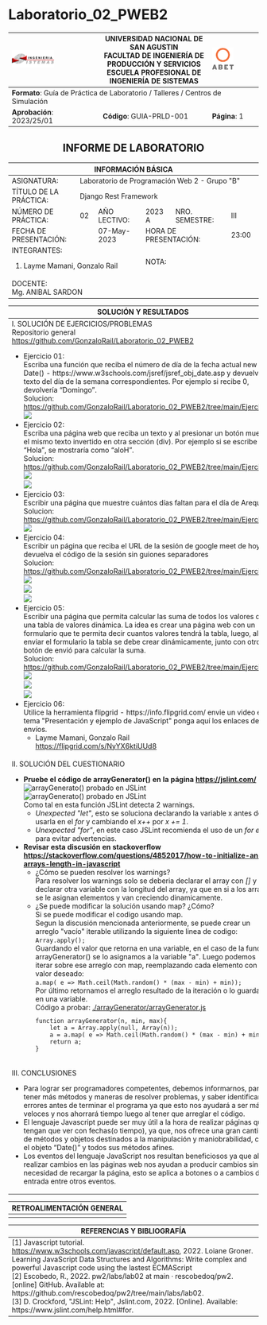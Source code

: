 # Laboratorio_02_PWEB2
<table>
    <theader>
        <tr>
            <td><img src="https://github.com/rescobedoq/pw2/blob/main/epis.png?raw=true" alt="EPIS" style="width:50%; height:auto"/></td>
            <th align="center">
                <span style="font-weight:bold;">UNIVERSIDAD NACIONAL DE SAN AGUSTIN</span><br />
                <span style="font-weight:bold;">FACULTAD DE INGENIERÍA DE PRODUCCIÓN Y SERVICIOS</span><br />
                <span style="font-weight:bold;">ESCUELA PROFESIONAL DE INGENIERÍA DE SISTEMAS</span>
            </th>
            <td><img src="https://github.com/rescobedoq/pw2/blob/main/abet.png?raw=true" alt="ABET" style="width:50%; height:auto"/></td>
        </tr>
    </theader>
    <tbody>
        <tr><td colspan="3"><span style="font-weight:bold;">Formato</span>: Guía de Práctica de Laboratorio / Talleres / Centros de Simulación</td></tr>
        <tr><td><span style="font-weight:bold;">Aprobación</span>:  2023/25/01</td><td><span style="font-weight:bold;">Código</span>: GUIA-PRLD-001</td><td><span style="font-weight:bold;">Página</span>: 1</td></tr>
    </tbody>
</table>
</div>
<div align="center">
    <span style="font-weight:bold;"><h2>INFORME DE LABORATORIO</h2></span>
</div>


<table>
<theader>
    <tr><th colspan="6" style="width:50%; height:auto; text-align:center">INFORMACIÓN BÁSICA</th></tr>
</theader>
<tbody>
    <tr>
        <td>ASIGNATURA:</td><td colspan="5">Laboratorio de Programación Web 2 - Grupo "B"</td>
    </tr>
    <tr>
        <td>TÍTULO DE LA PRÁCTICA:</td><td colspan="5">Django Rest Framework</td>
    </tr>
    <tr>
        <td>NÚMERO DE PRÁCTICA:</td><td>02</td><td>AÑO LECTIVO:</td><td>2023 A</td><td>NRO. SEMESTRE:</td><td>III</td>
    </tr>
    <tr>
        <td colspan="2">FECHA DE PRESENTACIÓN:</td><td>07-May-2023</td><td colspan="2">HORA DE PRESENTACIÓN:</td><td>23:00</td>
    </tr>
    <tr>
        <td colspan="3">INTEGRANTES:
        <ol>
        <li>Layme Mamani, Gonzalo Rail</li>
        </ol>
        </td>
        <td colspan="2"> NOTA:</td>
        <td>     </td>
    </tr>
    <tr>
        <td colspan="6">DOCENTE:<br>
        Mg. ANIBAL SARDON
        </td>
    </tr>
</tdbody>
</table>

<table>
    <theader>
        <tr>
            <th style="text-align:center">SOLUCIÓN Y RESULTADOS</th>
        </tr>
    </theader>
    <tbody>
        <tr>
            <td>
            I. SOLUCIÓN DE EJERCICIOS/PROBLEMAS<br>
                    Repositorio general<br>
                    <a href="https://github.com/GonzaloRail/Laboratorio_02_PWEB2">https://github.com/GonzaloRail/Laboratorio_02_PWEB2</a>
            <ul>
                <li>
                    Ejercicio 01:<br>
                    Escriba una función que reciba el número de día de la fecha actual new Date() - https://www.w3schools.com/jsref/jsref_obj_date.asp y devuelva el texto del día de la semana correspondientes. Por ejemplo si recibe 0, devolvería “Domingo”.<br>
                    Solucion: <a href="https://github.com/GonzaloRail/Laboratorio_02_PWEB2/tree/main/Ejercicio1">https://github.com/GonzaloRail/Laboratorio_02_PWEB2/tree/main/Ejercicio1</a>
                    <img src="./img/ejer1.png">
                </li>
                <li>
                    Ejercicio 02:<br>
                    Escriba una página web que reciba un texto y al presionar un botón muestre el mismo texto invertido en otra sección (div). Por ejemplo si se escribe “Hola”, se mostraría como “aloH”.<br>
                    Solucion: <a href="https://github.com/GonzaloRail/Laboratorio_02_PWEB2/tree/main/Ejercicio2">https://github.com/GonzaloRail/Laboratorio_02_PWEB2/tree/main/Ejercicio2</a>
                    <img src="./img/ejer2.png"><br><img src="./img/ejer2.1.png">
                </li>
                <li>
                    Ejercicio 03:<br>
                    Escribir una página que muestre cuántos días faltan para el día de Arequipa!<br>
                    Solucion: <a href="https://github.com/GonzaloRail/Laboratorio_02_PWEB2/tree/main/Ejercicio3">https://github.com/GonzaloRail/Laboratorio_02_PWEB2/tree/main/Ejercicio3</a>
                    <img src="./img/ejer3.png">
                </li>
                <li>
                    Ejercicio 04:<br>
                    Escribir un página que reciba el URL de la sesión de google meet de hoy y devuelva el código de la sesión sin guiones separadores<br>
                    Solucion: <a href="https://github.com/GonzaloRail/Laboratorio_02_PWEB2/tree/main/Ejercicio4">https://github.com/GonzaloRail/Laboratorio_02_PWEB2/tree/main/Ejercicio4</a>
                    <img src="./img/ejer4.png"><br><img src="./img/ejer4.1.png"><br><img src="./img/ejer4.2.png">
                </li>
                <li>
                    Ejercicio 05:<br>
                    Escribir una página que permita calcular las suma de todos los valores de una tabla de valores dinámica. La idea es crear una página web con un formulario que te permita decir cuantos valores tendrá la tabla, luego, al enviar el formulario la tabla se debe crear dinámicamente, junto con otro botón de envió para calcular la suma.<br>
                    Solucion: <a href="https://github.com/GonzaloRail/Laboratorio_02_PWEB2/tree/main/Ejercicio5">https://github.com/GonzaloRail/Laboratorio_02_PWEB2/tree/main/Ejercicio5</a>
                    <img src="./img/ejer5.png"><br><img src="./img/ejer5.1.png"><br><img src="./img/ejer5.2.png">
                </li>
                <li>
                    Ejercicio 06:<br>
                    Utilice la herramienta flipgrid - https://info.flipgrid.com/ envie un video en el tema "Presentación y ejemplo de JavaScript" ponga aquí los enlaces de sus envíos.
                    <ul>
                        <li>
                            Layme Mamani, Gonzalo Rail<br>
                            <a href="https://flip.com/s/ZEeo9PT48xAg">https://flipgrid.com/s/NyYX6ktiUUd8</a>
                        </li>
                    </ul>
                </li>
            </ul>
            </td>
        </tr>
        <tr>
            <td>
            II. SOLUCIÓN DEL CUESTIONARIO<br>
                <ul>
                    <li>
                        <b>Pruebe el código de arrayGenerator() en la página <a href="https://jslint.com/">https://jslint.com/</a></b><br>
                        <img src="./img/probandoArrayGenerator.png" alt="arrayGenerato() probado en JSLint"><br>
                        <img src="./img/probandoArrayGenerator2.png" alt="arrayGenerato() probado en JSLint"><br>
                        Como tal en esta función JSLint detecta 2 warnings.
                        <ul>
                            <li><i>Unexpected "let"</i>, esto se soluciona declarando la variable x antes de usarla en el  <i>for</i>  y cambiando el  <i>x++</i>  por  <i>x += 1</i>.</li>
                            <li><i>Unexpected "for"</i>, en este caso JSLint recomienda el uso de un  <i>for each</i>  para evitar advertencias.</li>
                        </ul> 
                    </li>
                    <li>
                        <b>Revisar esta discusión en stackoverflow<br>
                        <a href="https://stackoverflow.com/questions/4852017/how-to-initialize-an-arrays-length-in-javascript">https://stackoverflow.com/questions/4852017/how-to-initialize-an-arrays-length-in-javascript</a></b>
                        <ul>
                            <li>¿Cómo se pueden resolver los warnings?</li>Para resolver los warnings solo se deberia declarar el array con <i>[]</i> y declarar otra variable con la longitud del array, ya que en si a los arrays se le asignan elementos y van creciendo dinamicamente.
                            <li>¿Se puede modificar la solución usando map? ¿Cómo?</li>
							Si se puede modificar el codigo usando map.<br>
							Segun la discusión mencionada anteriormente, se puede crear un arreglo "vacío" iterable utilizando la siguiente linea de codigo:<br>
							<code>Array.apply();</code><br>
							Guardando el valor que retorna en una variable, en el caso de la función arrayGenerator() se lo asignamos a la variable "a".
							Luego podemos iterar sobre ese arreglo con map, reemplazando cada elemento con el valor deseado:<br>
							<code>a.map( e => Math.ceil(Math.random() * (max - min) + min));</code><br>
							Por último retornamos el arreglo resultado de la iteración o lo guardamos en una variable.<br>
							Código a probar: <a href="https://github.com/JessHV/Pw2-Lab02/blob/main/arrayGenerator/arrayGenerator.js">./arrayGenerator/arrayGenerator.js</a><br>
                            <code><pre>
function arrayGenerator(n, min, max){
	let a = Array.apply(null, Array(n));
	a = a.map( e => Math.ceil(Math.random() * (max - min) + min));
	return a;
}
                            </pre></code>
                        </ul>
                    </li>
                </ul>
            </td>
        </tr>
        <tr>
            <td>
            III. CONCLUSIONES<br>
                <ul>
                    <li>Para lograr ser programadores competentes, debemos informarnos, para tener más métodos y maneras de resolver problemas,  y saber identificar los errores antes de terminar el programa ya que esto nos ayudará a ser más veloces y nos ahorrará tiempo luego al tener que arreglar el código.</li>
                    <li>El lenguaje Javascript puede ser muy útil a la hora de realizar páginas que tengan que ver con fechas(o tiempo), ya que, nos ofrece una gran cantidad de métodos y objetos destinados a la manipulación y maniobrabilidad, como el objeto “Date()” y todos sus métodos afines.</li>
                    <li>Los eventos del lenguaje JavaScript nos resultan beneficiosos ya que al realizar cambios en las páginas web nos ayudan a producir cambios sin la necesidad de recargar la página, esto se aplica a botones o a cambios de entrada entre otros eventos.</li>
                </ul>
            </td>
        </tr>
    </tbody>
</table>

<table>
    <theader>
        <tr>
            <th style="text-align:center">RETROALIMENTACIÓN GENERAL</th>
        </tr>
    </theader>
    <tbody>
        <tr>
            <td>
            </td>
        </tr>
    </tbody>
</table>

<table>
    <theader>
        <tr>
            <th style="text-align:center">REFERENCIAS Y BIBLIOGRAFÍA</th>
        </tr>
    </theader>
    <tbody>
        <tr>
            <td>
                [1] Javascript tutorial. <a href="https://www.w3schools.com/javascript/default.asp">https://www.w3schools.com/javascript/default.asp</a>, 2022.
                Loiane Groner. Learning JavaScript Data Structures and Algorithms: Write complex and powerful Javascript code using the lastest ECMAScript<br>
                [2] Escobedo, R., 2022. pw2/labs/lab02 at main · rescobedoq/pw2. [online] GitHub. Available at: https://github.com/rescobedoq/pw2/tree/main/labs/lab02.<br>
                [3] D. Crockford, "JSLint: Help", Jslint.com, 2022. [Online]. Available: https://www.jslint.com/help.html#for.
            </td>
        </tr>
    </tbody>
</table>